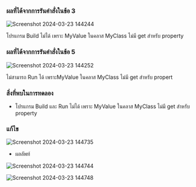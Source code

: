 ### ผลที่ได้จากการรันคำสั่งในข้อ 3

![Screenshot 2024-03-23 144244](https://github.com/KanyakornPuengmon/03376836-OOP-2566-Lab-07/assets/144195697/22123943-0bdc-47d1-a879-817e33fa4559)

โปรแกรม Build ไม่ได้ เพราะ MyValue ในคลาส MyClass ไม่มี get สำหรับ property 

### ผลที่ได้จากการรันคำสั่งในข้อ 5

![Screenshot 2024-03-23 144252](https://github.com/KanyakornPuengmon/03376836-OOP-2566-Lab-07/assets/144195697/ebeb1c90-bd32-40d7-82a9-e790500f52f7)

ไม่สามารถ Run ได้ เพราะMyValue ในคลาส MyClass ไม่มี get สำหรับ propert

### สิ่งที่พบในการทดลอง
- โปรแกรม Build และ Run ไม่ได้ เพราะ MyValue ในคลาส MyClass ไม่มี get สำหรับ property

### แก้ไข

![Screenshot 2024-03-23 144735](https://github.com/KanyakornPuengmon/03376836-OOP-2566-Lab-07/assets/144195697/d5f72a42-d779-40fd-b3dd-f5d0f3c8ffb7)


- ผลลัพท์

  
![Screenshot 2024-03-23 144744](https://github.com/KanyakornPuengmon/03376836-OOP-2566-Lab-07/assets/144195697/dc26ff09-af96-4e49-80e4-842facf77140)


![Screenshot 2024-03-23 144748](https://github.com/KanyakornPuengmon/03376836-OOP-2566-Lab-07/assets/144195697/d2cbbb7d-bd28-46e9-a9b1-808f66f7bd7e)
